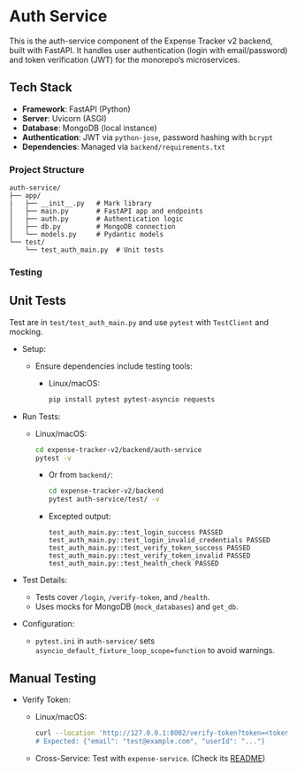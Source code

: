 # Auth Service

This is the auth-service component of the Expense Tracker v2 backend, built with FastAPI. It handles user authentication (login with email/password) and token verification (JWT) for the monorepo’s microservices.

## Tech Stack

- **Framework**: FastAPI (Python)
- **Server**: Uvicorn (ASGI)
- **Database**: MongoDB (local instance)
- **Authentication**: JWT via `python-jose`, password hashing with `bcrypt`
- **Dependencies**: Managed via `backend/requirements.txt`

### Project Structure

```text
auth-service/
├── app/
|   ├── __init__.py   # Mark library
│   ├── main.py       # FastAPI app and endpoints
│   ├── auth.py       # Authentication logic
│   ├── db.py         # MongoDB connection
│   └── models.py     # Pydantic models
└── test/
    └── test_auth_main.py  # Unit tests
```

### Testing

## Unit Tests

Test are in `test/test_auth_main.py` and use `pytest` with `TestClient` and mocking.

- Setup:
  - Ensure dependencies include testing tools:
    - Linux/macOS:

      ```bash
      pip install pytest pytest-asyncio requests
      ```

- Run Tests:
  - Linux/macOS:

    ```bash
    cd expense-tracker-v2/backend/auth-service
    pytest -v
    ```

    - Or from `backend/`:

      ```bash
      cd expense-tracker-v2/backend
      pytest auth-service/test/ -v
      ```

    - Excepted output:

      ```text
      test_auth_main.py::test_login_success PASSED
      test_auth_main.py::test_login_invalid_credentials PASSED
      test_auth_main.py::test_verify_token_success PASSED
      test_auth_main.py::test_verify_token_invalid PASSED
      test_auth_main.py::test_health_check PASSED
      ```

- Test Details:
  - Tests cover `/login`, `/verify-token`, and `/health`.
  - Uses mocks for MongoDB (`mock_databases`) and `get_db`.

- Configuration:
  - `pytest.ini` in `auth-service/` sets `asyncio_default_fixture_loop_scope=function` to avoid warnings.

## Manual Testing

- Verify Token:
  - Linux/macOS:

    ```bash
    curl --location 'http://127.0.0.1:8002/verify-token?token=<token>
    # Expected: {"email": "test@example.com", "userId": "..."}
    ```

  - Cross-Service: Test with `expense-service`. (Check its [README](../expense-service/README.md))
